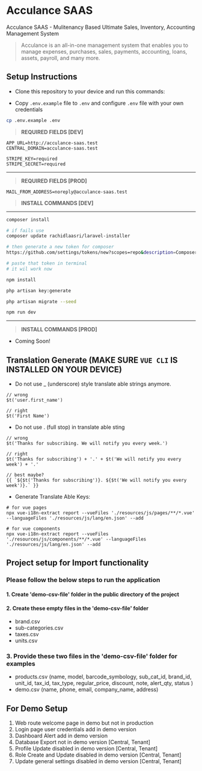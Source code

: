# Acculance SAAS

Acculance SAAS - Mulitenancy Based Ultimate Sales, Inventory, Accounting Management System

> Acculance is an all-in-one management system that enables you to manage expenses, purchases, sales, payments, accounting, loans, assets, payroll, and many more.

## Setup Instructions

- Clone this repository to your device and run this commands:

- Copy `.env.example` file to `.env` and configure `.env` file with your own credentials

```sh
cp .env.example .env
```

> **REQUIRED FIELDS [DEV]**

```dotenv
APP_URL=http://acculance-saas.test
CENTRAL_DOMAIN=acculance-saas.test

STRIPE_KEY=required
STRIPE_SECRET=required
```

---
> **REQUIRED FIELDS [PROD]**

```dotenv
MAIL_FROM_ADDRESS=noreply@acculance-saas.test
```

> **INSTALL COMMANDS [DEV]**

---

```sh
composer install 

# if fails use 
composer update rachidlaasri/laravel-installer

# then generate a new token for composer
https://github.com/settings/tokens/new?scopes=repo&description=Composer

# paste that token in terminal
# it wil work now

npm install

php artisan key:generate

php artisan migrate --seed

npm run dev
```

---

> **INSTALL COMMANDS [PROD]**

- Coming Soon!

## **Translation Generate** **(MAKE SURE `VUE CLI` IS INSTALLED ON YOUR DEVICE)**
- Do not use _ (underscore) style translate able strings anymore.
```vue
// wrong
$t('user.first_name')

// right
$t('First Name')
```

- Do not use . (full stop) in translate able sting
```vue
// wrong
$t('Thanks for subscribing. We will notify you every week.')

// right
$t('Thanks for subscribing') + '.' + $t('We will notify you every week') + '.'

// best maybe?
{{ `${$t('Thanks for subscribing')}. ${$t('We will notify you every week')}.` }}
```

- Generate Translate Able Keys:
```shell
# for vue pages
npx vue-i18n-extract report --vueFiles './resources/js/pages/**/*.vue' --languageFiles './resources/js/lang/en.json' --add

# for vue components
npx vue-i18n-extract report --vueFiles './resources/js/components/**/*.vue' --languageFiles './resources/js/lang/en.json' --add
```
## Project setup for Import functionality

### Please follow the below steps to run the application
#### 1. Create 'demo-csv-file' folder in the public directory of the project
#### 2. Create these empty files in the 'demo-csv-file' folder
* brand.csv
* sub-categories.csv
* taxes.csv
* units.csv
### 3. Provide these two files in the 'demo-csv-file' folder for examples
* products.csv (name, model, barcode_symbology, sub_cat_id, brand_id, unit_id, tax_id, tax_type, regular_price, discount, note, alert_qty, status )
* demo.csv (name, phone, email, company_name, address)


## For Demo Setup

1) Web route welcome page in demo but not in production
2) Login page user credentials add in demo version
3) Dashboard Alert add in demo version
4) Database Export not in demo version [Central, Tenant]
5) Profile Update disabled in demo version [Central, Tenant]
6) Role Create and Update disabled in demo version [Central, Tenant]
7) Update general settings disabled in demo version [Central, Tenant]
